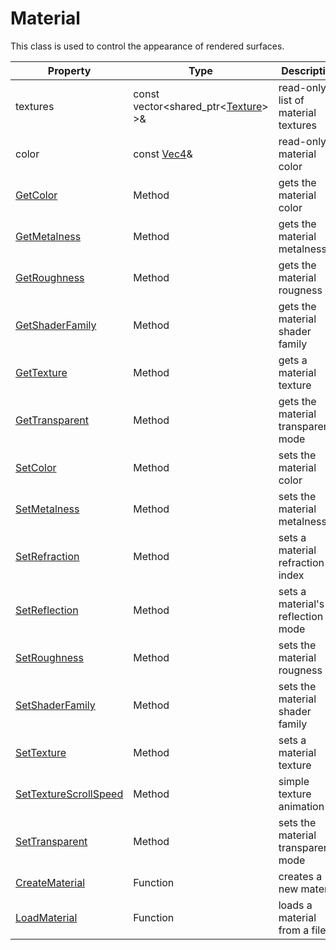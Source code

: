 # Material

This class is used to control the appearance of rendered surfaces.

| Property | Type | Description |
|---|---|---|
| textures | const vector<shared_ptr<[Texture](Texture.md)> >& | read-only list of material textures |
| color | const [Vec4](Vec4)& | read-only material color |
| [GetColor](Material_GetColor.md) | Method | gets the material color |
| [GetMetalness](Material_GetMetalness.md) | Method | gets the material metalness |
| [GetRoughness](Material_GetRoughness.md) | Method | gets the material rougness |
| [GetShaderFamily](Material_GetShaderFamily.md) | Method | gets the material shader family |
| [GetTexture](Material_GetTexture.md) | Method | gets a material texture |
| [GetTransparent](Material_GetTransparent.md) | Method | gets the material transparency mode |
| [SetColor](Material_SetColor.md) | Method | sets the material color |
| [SetMetalness](Material_SetMetalness.md) | Method | sets the material metalness |
| [SetRefraction](Material_SetRefraction.md) | Method | sets a material refraction index |
| [SetReflection](Material_SetReflection.md) | Method | sets a material's reflection mode |
| [SetRoughness](Material_SetRoughness.md) | Method | sets the material rougness |
| [SetShaderFamily](Material_SetShaderFamily.md) | Method | sets the material shader family |
| [SetTexture](Material_SetTexture.md) | Method | sets a material texture |
| [SetTextureScrollSpeed](Material_SetTextureScrollSpeed.md) | Method | simple texture animation |
| [SetTransparent](Material_SetTransparent.md) | Method | sets the material transparency mode |
| [CreateMaterial](CreateMaterial.md) | Function | creates a new material |
| [LoadMaterial](LoadMaterial.md) | Function | loads a material from a file |
